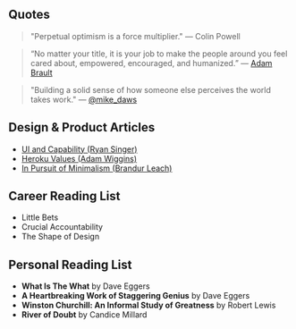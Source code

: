 ## Quotes

> "Perpetual optimism is a force multiplier." — Colin Powell

> “No matter your title, it is your job to make the people around you feel cared about, empowered, encouraged, and humanized.” — [Adam Brault](http://adambrault.com/)

> "Building a solid sense of how someone else perceives the world takes work." — [@mike_daws](https://twitter.com/mike_daws)

## Design & Product Articles

+ [UI and Capability (Ryan Singer)](https://medium.com/@rjs/ui-and-capability-f713c9828c02)
+ [Heroku Values (Adam Wiggins)](https://gist.github.com/adamwiggins/5687294)
+ [In Pursuit of Minimalism (Brandur Leach)](https://brandur.org/minimalism)

## Career Reading List

+ Little Bets
+ Crucial Accountability
+ The Shape of Design

## Personal Reading List

+ **What Is The What** by Dave Eggers
+ **A Heartbreaking Work of Staggering Genius** by Dave Eggers
+ **Winston Churchill: An Informal Study of Greatness** by Robert Lewis
+ **River of Doubt** by Candice Millard

